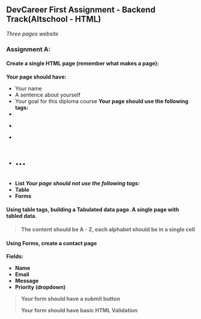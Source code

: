 ## DevCareer First Assignment - Backend Track(Altschool - HTML)
_Three pages website_

### Assignment A: 

#### Create a single HTML page (remember what makes a page):
**Your page should have:**
- Your name
- A sentence about yourself
- Your goal for this diploma course 
**Your page should use the following tags:**
- <b>
- <p>
- <br>
- <h1> … <h6>
- List
***Your page should not use the following tags:***
- Table
- Forms

#### Using table tags, building a Tabulated data page.  A single page with tabled data.
> The content should be A - Z, each alphabet should be in a single cell

#### Using Forms, create a contact page

**Fields:**
- Name
- Email
- Message
- Priority (dropdown)

> Your form should have a submit button
>
> Your form should have basic HTML Validation
